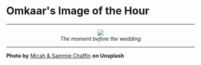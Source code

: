 # Omkaar's Image of the Hour

---

<div align="center">

<a href="https://unsplash.com/photos/a-dapper-man-ponders-OwyJw9w92xw">
  <img src="https://images.unsplash.com/photo-1748914451679-4c996574a75f?crop=entropy&cs=tinysrgb&fit=max&fm=jpg&ixid=M3w3NjA2Nzh8MHwxfHJhbmRvbXx8fHx8fHx8fDE3NTA1NzkyMDB8&ixlib=rb-4.1.0&q=80&w=1080" style="max-width:100%; height:auto;">
</a>

<br>
<i>The moment before the wedding</i>

</div>

---

**Photo by** [Micah & Sammie Chaffin](https://unsplash.com/@micahandsammiechaffin) **on Unsplash**
